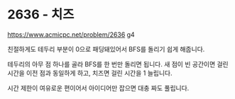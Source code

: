 # 2636 - 치즈

<https://www.acmicpc.net/problem/2636> g4

친절하게도 테두리 부분이 0으로 패딩돼있어서 BFS를 돌리기 쉽게 해줍니다.

테두리의 아무 점 하나를 골라 BFS를 한 번만 돌리면 됩니다.
새 점이 빈 공간이면 걸린 시간을 이전 점과 동일하게 하고, 치즈면 걸린 시간을 1 늘립니다.

시간 제한이 여유로운 편이어서 아이디어만 잡으면 대충 짜도 풀립니다.

